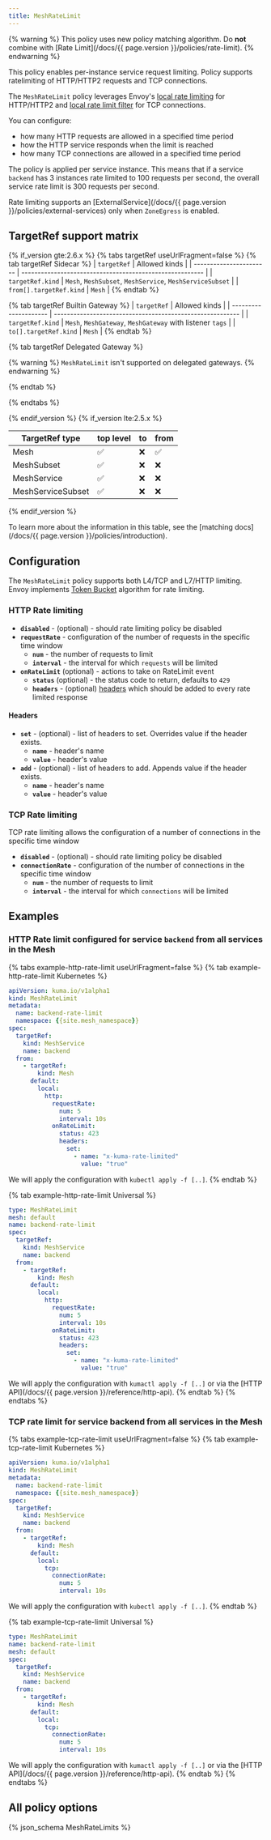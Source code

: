 ```yaml
---
title: MeshRateLimit
---
```


{% warning %}
This policy uses new policy matching algorithm.
Do **not** combine with [Rate Limit](/docs/{{ page.version }}/policies/rate-limit).
{% endwarning %}

This policy enables per-instance service request limiting. Policy supports ratelimiting of HTTP/HTTP2 requests and TCP connections.

The `MeshRateLimit` policy leverages Envoy's [local rate limiting](https://www.envoyproxy.io/docs/envoy/latest/configuration/http/http_filters/local_rate_limit_filter) for HTTP/HTTP2 and [local rate limit filter](https://www.envoyproxy.io/docs/envoy/latest/configuration/listeners/network_filters/local_rate_limit_filter) for TCP connections.

You can configure:
* how many HTTP requests are allowed in a specified time period
* how the HTTP service responds when the limit is reached
* how many TCP connections are allowed in a specified time period

The policy is applied per service instance. This means that if a service `backend` has 3 instances rate limited to 100 requests per second, the overall service rate limit is 300 requests per second.

Rate limiting supports an [ExternalService](/docs/{{ page.version }}/policies/external-services) only when `ZoneEgress` is enabled.

## TargetRef support matrix

{% if_version gte:2.6.x %}
{% tabs targetRef useUrlFragment=false %}
{% tab targetRef Sidecar %}
| `targetRef`             | Allowed kinds                                            |
| ----------------------- | -------------------------------------------------------- |
| `targetRef.kind`        | `Mesh`, `MeshSubset`, `MeshService`, `MeshServiceSubset` |
| `from[].targetRef.kind` | `Mesh`                                                   |
{% endtab %}

{% tab targetRef Builtin Gateway %}
| `targetRef`           | Allowed kinds                                             |
| --------------------- | --------------------------------------------------------- |
| `targetRef.kind`      | `Mesh`, `MeshGateway`, `MeshGateway` with listener `tags` |
| `to[].targetRef.kind` | `Mesh`                                                    |
{% endtab %}

{% tab targetRef Delegated Gateway %}

{% warning %}
`MeshRateLimit` isn't supported on delegated gateways.
{% endwarning %}

{% endtab %}

{% endtabs %}

{% endif_version %}
{% if_version lte:2.5.x %}

| TargetRef type    | top level | to  | from |
| ----------------- | --------- | --- | ---- |
| Mesh              | ✅        | ❌  | ✅   |
| MeshSubset        | ✅        | ❌  | ❌   |
| MeshService       | ✅        | ❌  | ❌   |
| MeshServiceSubset | ✅        | ❌  | ❌   |

{% endif_version %}

To learn more about the information in this table, see the [matching docs](/docs/{{ page.version }}/policies/introduction).

## Configuration

The `MeshRateLimit` policy supports both L4/TCP and L7/HTTP limiting. Envoy implements [Token Bucket](https://www.envoyproxy.io/docs/envoy/latest/api-v3/type/v3/token_bucket.proto) algorithm for rate limiting.

### HTTP Rate limiting

 - **`disabled`** - (optional) - should rate limiting policy be disabled
 - **`requestRate`** - configuration of the number of requests in the specific time window
   - **`num`** - the number of requests to limit
   - **`interval`** - the interval for which `requests` will be limited
 - **`onRateLimit`** (optional) - actions to take on RateLimit event
     - **`status`**  (optional) - the status code to return, defaults to `429`
     - **`headers`** - (optional) [headers](#headers) which should be added to every rate limited response

#### Headers

- **`set`** - (optional) - list of headers to set. Overrides value if the header exists.
  - **`name`** - header's name
  - **`value`** - header's value
- **`add`** - (optional) - list of headers to add. Appends value if the header exists.
  - **`name`** - header's name
  - **`value`** - header's value

### TCP Rate limiting

TCP rate limiting allows the configuration of a number of connections in the specific time window

 - **`disabled`** - (optional) - should rate limiting policy be disabled
 - **`connectionRate`** - configuration of the number of connections in the specific time window
   - **`num`** - the number of requests to limit
   - **`interval`** - the interval for which `connections` will be limited

## Examples

### HTTP Rate limit configured for service `backend` from all services in the Mesh

{% tabs example-http-rate-limit useUrlFragment=false %}
{% tab example-http-rate-limit Kubernetes %}

```yaml
apiVersion: kuma.io/v1alpha1
kind: MeshRateLimit
metadata:
  name: backend-rate-limit
  namespace: {{site.mesh_namespace}}
spec:
  targetRef:
    kind: MeshService
    name: backend
  from:
    - targetRef:
        kind: Mesh
      default:
        local:
          http:
            requestRate:
              num: 5
              interval: 10s
            onRateLimit:
              status: 423
              headers:
                set:
                  - name: "x-kuma-rate-limited"
                    value: "true"
```
We will apply the configuration with `kubectl apply -f [..]`.
{% endtab %}

{% tab example-http-rate-limit Universal %}

```yaml
type: MeshRateLimit
mesh: default
name: backend-rate-limit
spec:
  targetRef:
    kind: MeshService
    name: backend
  from:
    - targetRef:
        kind: Mesh
      default:
        local:
          http:
            requestRate:
              num: 5
              interval: 10s
            onRateLimit:
              status: 423
              headers:
                set:
                  - name: "x-kuma-rate-limited"
                    value: "true"
```
We will apply the configuration with `kumactl apply -f [..]` or via the [HTTP API](/docs/{{ page.version }}/reference/http-api).
{% endtab %}
{% endtabs %}

### TCP rate limit for service backend from all services in the Mesh

{% tabs example-tcp-rate-limit useUrlFragment=false %}
{% tab example-tcp-rate-limit Kubernetes %}

```yaml
apiVersion: kuma.io/v1alpha1
kind: MeshRateLimit
metadata:
  name: backend-rate-limit
  namespace: {{site.mesh_namespace}}
spec:
  targetRef:
    kind: MeshService
    name: backend
  from:
    - targetRef:
        kind: Mesh
      default:
        local:
          tcp:
            connectionRate:
              num: 5
              interval: 10s
```

We will apply the configuration with `kubectl apply -f [..]`.
{% endtab %}

{% tab example-tcp-rate-limit Universal %}

```yaml
type: MeshRateLimit
name: backend-rate-limit
mesh: default
spec:
  targetRef:
    kind: MeshService
    name: backend
  from:
    - targetRef:
        kind: Mesh
      default:
        local:
          tcp:
            connectionRate:
              num: 5
              interval: 10s
```

We will apply the configuration with `kumactl apply -f [..]` or via the [HTTP API](/docs/{{ page.version }}/reference/http-api).
{% endtab %}
{% endtabs %}

## All policy options

{% json_schema MeshRateLimits %}
